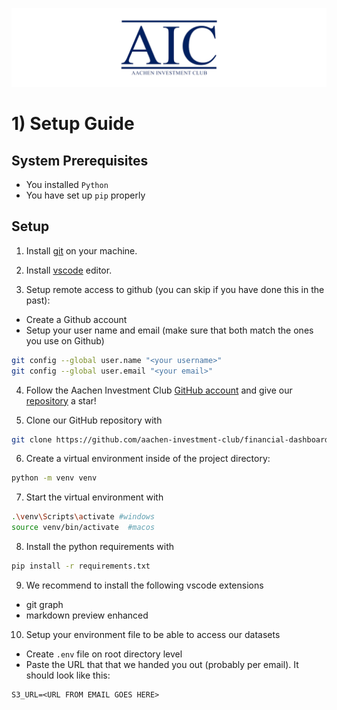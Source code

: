 
![AIC](../images/aic_banner.png)

# 1) Setup Guide

## System Prerequisites
- You installed ``Python``
- You have set up ``pip`` properly

## Setup

1. Install [git](https://git-scm.com/downloads) on your machine.

2. Install [vscode](https://code.visualstudio.com/) editor.

3. Setup remote access to github (you can skip if you have done this in the past): 
- Create a Github account
- Setup your user name and email (make sure that both match the ones you use on Github)
```sh
git config --global user.name "<your username>"
git config --global user.email "<your email>"
```

4. Follow the Aachen Investment Club [GitHub account](https://github.com/aachen-investment-club) and give our [repository](https://github.com/aachen-investment-club/financial-dashboards-workshop) a star!

5. Clone our GitHub repository with
```sh
git clone https://github.com/aachen-investment-club/financial-dashboards-workshop.git
```

6. Create a virtual environment inside of the project directory: 
```sh
python -m venv venv
```

7. Start the virtual environment with
```sh
.\venv\Scripts\activate #windows 
source venv/bin/activate  #macos
```

8. Install the python requirements with 
```sh
pip install -r requirements.txt
```

9. We recommend to install the following vscode extensions
- git graph
- markdown preview enhanced

10. Setup your environment file to be able to access our datasets
- Create ``.env`` file on root directory level
- Paste the URL that that we handed you out (probably per email). It should look like this:
```
S3_URL=<URL FROM EMAIL GOES HERE>
```